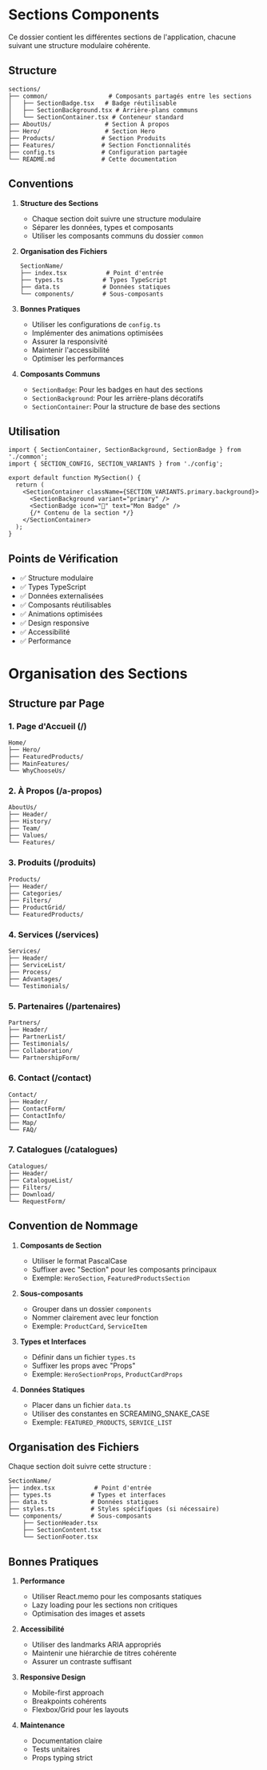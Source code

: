 # Sections Components

Ce dossier contient les différentes sections de l'application, chacune suivant une structure modulaire cohérente.

## Structure

```
sections/
├── common/                 # Composants partagés entre les sections
│   ├── SectionBadge.tsx   # Badge réutilisable
│   ├── SectionBackground.tsx # Arrière-plans communs
│   └── SectionContainer.tsx # Conteneur standard
├── AboutUs/               # Section À propos
├── Hero/                  # Section Hero
├── Products/             # Section Produits
├── Features/             # Section Fonctionnalités
├── config.ts             # Configuration partagée
└── README.md             # Cette documentation
```

## Conventions

1. **Structure des Sections**
   - Chaque section doit suivre une structure modulaire
   - Séparer les données, types et composants
   - Utiliser les composants communs du dossier `common`

2. **Organisation des Fichiers**
   ```
   SectionName/
   ├── index.tsx           # Point d'entrée
   ├── types.ts           # Types TypeScript
   ├── data.ts            # Données statiques
   └── components/        # Sous-composants
   ```

3. **Bonnes Pratiques**
   - Utiliser les configurations de `config.ts`
   - Implémenter des animations optimisées
   - Assurer la responsivité
   - Maintenir l'accessibilité
   - Optimiser les performances

4. **Composants Communs**
   - `SectionBadge`: Pour les badges en haut des sections
   - `SectionBackground`: Pour les arrière-plans décoratifs
   - `SectionContainer`: Pour la structure de base des sections

## Utilisation

```tsx
import { SectionContainer, SectionBackground, SectionBadge } from './common';
import { SECTION_CONFIG, SECTION_VARIANTS } from './config';

export default function MySection() {
  return (
    <SectionContainer className={SECTION_VARIANTS.primary.background}>
      <SectionBackground variant="primary" />
      <SectionBadge icon="🚀" text="Mon Badge" />
      {/* Contenu de la section */}
    </SectionContainer>
  );
}
```

## Points de Vérification

- ✅ Structure modulaire
- ✅ Types TypeScript
- ✅ Données externalisées
- ✅ Composants réutilisables
- ✅ Animations optimisées
- ✅ Design responsive
- ✅ Accessibilité
- ✅ Performance 

# Organisation des Sections

## Structure par Page

### 1. Page d'Accueil (/)
```
Home/
├── Hero/
├── FeaturedProducts/
├── MainFeatures/
└── WhyChooseUs/
```

### 2. À Propos (/a-propos)
```
AboutUs/
├── Header/
├── History/
├── Team/
├── Values/
└── Features/
```

### 3. Produits (/produits)
```
Products/
├── Header/
├── Categories/
├── Filters/
├── ProductGrid/
└── FeaturedProducts/
```

### 4. Services (/services)
```
Services/
├── Header/
├── ServiceList/
├── Process/
├── Advantages/
└── Testimonials/
```

### 5. Partenaires (/partenaires)
```
Partners/
├── Header/
├── PartnerList/
├── Testimonials/
├── Collaboration/
└── PartnershipForm/
```

### 6. Contact (/contact)
```
Contact/
├── Header/
├── ContactForm/
├── ContactInfo/
├── Map/
└── FAQ/
```

### 7. Catalogues (/catalogues)
```
Catalogues/
├── Header/
├── CatalogueList/
├── Filters/
├── Download/
└── RequestForm/
```

## Convention de Nommage

1. **Composants de Section**
   - Utiliser le format PascalCase
   - Suffixer avec "Section" pour les composants principaux
   - Exemple: `HeroSection`, `FeaturedProductsSection`

2. **Sous-composants**
   - Grouper dans un dossier `components`
   - Nommer clairement avec leur fonction
   - Exemple: `ProductCard`, `ServiceItem`

3. **Types et Interfaces**
   - Définir dans un fichier `types.ts`
   - Suffixer les props avec "Props"
   - Exemple: `HeroSectionProps`, `ProductCardProps`

4. **Données Statiques**
   - Placer dans un fichier `data.ts`
   - Utiliser des constantes en SCREAMING_SNAKE_CASE
   - Exemple: `FEATURED_PRODUCTS`, `SERVICE_LIST`

## Organisation des Fichiers

Chaque section doit suivre cette structure :
```
SectionName/
├── index.tsx           # Point d'entrée
├── types.ts           # Types et interfaces
├── data.ts            # Données statiques
├── styles.ts          # Styles spécifiques (si nécessaire)
└── components/        # Sous-composants
    ├── SectionHeader.tsx
    ├── SectionContent.tsx
    └── SectionFooter.tsx
```

## Bonnes Pratiques

1. **Performance**
   - Utiliser React.memo pour les composants statiques
   - Lazy loading pour les sections non critiques
   - Optimisation des images et assets

2. **Accessibilité**
   - Utiliser des landmarks ARIA appropriés
   - Maintenir une hiérarchie de titres cohérente
   - Assurer un contraste suffisant

3. **Responsive Design**
   - Mobile-first approach
   - Breakpoints cohérents
   - Flexbox/Grid pour les layouts

4. **Maintenance**
   - Documentation claire
   - Tests unitaires
   - Props typing strict 